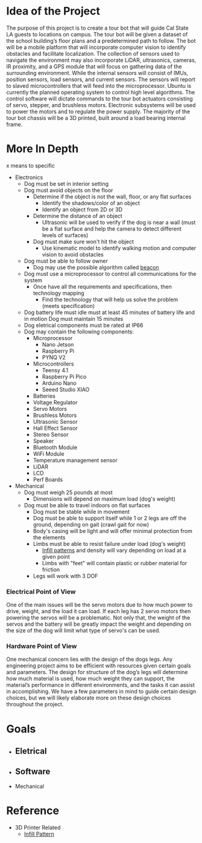 # Idea of the Project

The purpose of this project is to create a tour bot that will guide Cal State LA guests to locations on campus. The tour bot will be given a dataset of the school building’s floor plans and a predetermined path to follow. The bot will be a mobile platform that will incorporate computer vision to identify obstacles and facilitate localization. The collection of sensors used to navigate the environment may also incorporate LiDAR, ultrasonics, cameras, IR proximity, and a GPS module that will focus on gathering data of the surrounding environment. While the internal sensors will consist of IMUs, position sensors, load sensors, and current sensors. The sensors will report to slaved microcontrollers that will feed into the microprocessor. Ubuntu is currently the planned operating system to control high level algorithms. The control software will dictate commands to the tour bot actuators consisting of servo, stepper, and brushless motors. Electronic subsystems will be used to power the motors and to regulate the power supply. The majority of the tour bot chassis will be a 3D printed, built around a load bearing internal frame. 

# More In Depth

x means to specific

- Electronics
  - Dog must be set in interior setting
  - Dog must avoid objects on the floor
    - Determine if the object is not the wall, floor, or any flat surfaces
        - Identify the shadows/color of an object
        - Identify an object from 2D or 3D
    - Determine the distance of an object
        - Ultrasonic will be used to verify if the dog is near a wall (must be a flat surface and help the camera to detect different levels of surfaces)
    - Dog must make sure won't hit the object 
        - Use kinematic model to identify walking motion and computer vision to avoid obstacles
  - Dog must be able to follow owner
    - Dog may use the possible algorithm called [beacon](https://kontakt.io/what-is-a-beacon/)
  - Dog must use a microprocessor to control all communications for the system
    - Once have all the requirements and specifications, then technology mapping
        - Find the technology that will help us solve the problem (meets specification) 
  - Dog battery life must idle must at least 45 minutes of battery life and in motion Dog must maintain 15 minutes
  - Dog eletrical components must be rated at IP66
  - Dog may contain the following components:
    - Microprocessor
      - Nano Jetson
      - Raspberry Pi
      - PYNQ V2
    - Microcontrollers
      - Teensy 4.1
      - Raspberry Pi Pico
      - Arduino Nano 
      - Seeed Studio XIAO
    - Batteries
    - Voltage Regulator
    - Servo Motors
    - Brushless Motors
    - Ultrasonic Sensor
    - Hall Effect Sensor
    - Stereo Sensor
    - Speaker
    - Bluetooth Module
    - WiFi Module
    - Temperature management sensor
    - LiDAR
    - LCD 
    - Perf Boards
- Mechanical
  - Dog must weigh 25 pounds at most
    - Dimensions will depend on maximum load (dog's weight)
  - Dog must be able to travel indoors on flat surfaces
    - Dog must be stable while in movement
    - Dog must be able to support itself while 1 or 2 legs are off the ground, depending on gait (crawl gait for now)
    - Body's casing will be light and will offer minimal protection from the elements    
    - Limbs must be able to resist failure under load (dog's weight)
      - [Infill patterns](https://all3dp.com/2/cura-infill-patterns-all-you-need-to-know/) and density will vary depending on load at a given point
      - Limbs with "feet" will contain plastic or rubber material for friction
    - Legs will work with 3 DOF
  
 
  

### Electrical Point of View

One of the main issues will be the servo motors due to how much power to drive, weight, and the load it can load. If each leg has 2 servo motors then powering the servos will be a problematic. Not only that, the weight of the servos and the battery will be greatly impact the weight and depending on the size of the dog will limit what type of servo's can be used. 



### Hardware Point of View

One mechanical concern lies with the design of the dogs legs. Any engineering project aims to be efficient with resources given certain goals and parameters. The design for structure of the dog’s legs will determine how much material is used, how much weight they can support, the material’s performance in different environments, and the tasks it can assist in accomplishing. We have a few parameters in mind to guide certain design choices, but we will likely elaborate more on these design choices throughout the project. 

# Goals

- Eletrical
  - 
- Software
  - 
- Mechanical

# Reference
- 3D Printer Related
  - [Infill Pattern](https://all3dp.com/2/cura-infill-patterns-all-you-need-to-know/)

